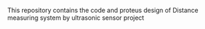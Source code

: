 This repository contains the code and proteus design of Distance measuring system by ultrasonic sensor project
